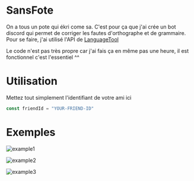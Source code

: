 # SansFote
On a tous un pote qui ékri come sa. C'est pour ça que j'ai crée un bot discord qui permet de corriger les fautes d'orthographe et de grammaire.
Pour se faire, j'ai utilisé l'API de [LanguageTool](https://languagetool.org/http-api/swagger-ui/#!/default/post_check)

Le code n'est pas très propre car j'ai fais ça en même pas une heure, il est fonctionnel c'est l'essentiel ^^

# Utilisation
Mettez tout simplement l'identifiant de votre ami ici
```js
const friendId = "YOUR-FRIEND-ID"
```

# Exemples
![example1](https://i.ibb.co/7vFvdJf/image.png)

![example2](https://i.ibb.co/dGD6G4y/image.png)

![example3](https://i.ibb.co/mvz6mCc/image.png)

